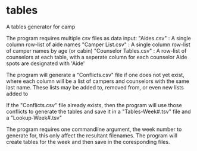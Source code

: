 # tables
A tables generator for camp

The program requires multiple csv files as data input: "Aides.csv" : A single column row-list of aide names "Camper List.csv" : A single column row-list of camper names by age (or cabin) "Counselor Tables.csv" : A row-list of counselors at each table, with a seperate column for each counselor Aide spots are designated with 'Aide'

The program will generate a "Conflicts.csv" file if one does not yet exist, where each column will be a list of campers and counselors with the same last name. These lists may be added to, removed from, or even new lists added to

If the "Conflicts.csv" file already exists, then the program will use those conflicts to generate the tables and save it in a "Tables-Week#.tsv" file and a "Lookup-Week#.tsv"

The program requires one commandline argument, the week number to generate for, this only affect the resultant filenames. The program will create tables for the week and then save in the coresponding files.